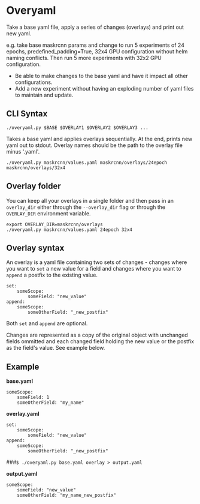 # Overyaml

Take a base yaml file, apply a series of changes (overlays) and print out new yaml. 

e.g. take base maskrcnn params and change to run 5 experiments of 24 epochs, predefined_padding=True, 32x4 GPU configuration without helm naming conflicts. Then run 5 more experiments with 32x2 GPU configuration.

* Be able to make changes to the base yaml and have it impact all other configurations. 
* Add a new experiment without having an exploding number of yaml files to maintain and update. 

## CLI Syntax

`./overyaml.py $BASE $OVERLAY1 $OVERLAY2 $OVERLAY3 ...`

Takes a base yaml and applies overlays sequentially. At the end, prints new yaml out to stdout. Overlay names should be the path to the overlay file minus '.yaml'.

`./overyaml.py maskrcnn/values.yaml maskrcnn/overlays/24epoch maskrcnn/overlays/32x4`

## Overlay folder

You can keep all your overlays in a single folder and then pass in an `overlay_dir` either through the `--overlay_dir` flag or through the `OVERLAY_DIR` environment variable.

```
export OVERLAY_DIR=maskrcnn/overlays
./overyaml.py maskrcnn/values.yaml 24epoch 32x4
```

## Overlay syntax

An overlay is a yaml file containing two sets of changes - changes where you want to `set` a new value for a field and changes where you want to `append` a postfix to the existing value. 

```
set:
    someScope:
        someField: "new_value"
append:
    someScope:
        someOtherField: "_new_postfix"
```

Both `set` and `append` are optional.

Changes are represented as a copy of the original object with unchanged fields ommitted and each changed field holding the new value or the postfix as the field's value. See example below. 


## Example 

**base.yaml**

```
someScope:
    someField: 1
    someOtherField: "my_name"
```

**overlay.yaml**

```
set:
    someScope:
        someField: "new_value"
append:
    someScope:
        someOtherField: "_new_postfix"
```



###`$ ./overyaml.py base.yaml overlay > output.yaml`


**output.yaml**
```
someScope:
    someField: "new_value"
    someOtherField: "my_name_new_postfix"
```